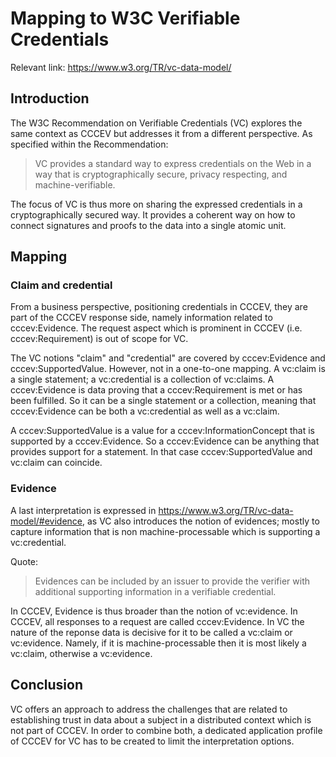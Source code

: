 # Mapping to W3C Verifiable Credentials

Relevant link: https://www.w3.org/TR/vc-data-model/

## Introduction
The W3C Recommendation on Verifiable Credentials (VC) explores the same context as CCCEV but addresses it from a different perspective. As specified within the Recommendation:
>VC provides a standard way to express credentials on the Web in a way that is cryptographically secure, privacy respecting, and machine-verifiable.

The focus of VC is thus more on sharing the expressed credentials in a cryptographically secured way.
It provides a coherent way on how to connect signatures and proofs to the data into a single atomic unit.

## Mapping
### Claim and credential
From a business perspective, positioning credentials in CCCEV, they are part of the CCCEV response side, namely information related to cccev:Evidence.
The request aspect which is prominent in CCCEV (i.e. cccev:Requirement) is out of scope for VC.

The VC notions "claim" and "credential" are covered by cccev:Evidence and cccev:SupportedValue.
However, not in a one-to-one mapping.
A vc:claim is a single statement; a vc:credential is a collection of vc:claims.
A cccev:Evidence is data proving that a cccev:Requirement is met or has been fulfilled.
So it can be a single statement or a collection, meaning that cccev:Evidence can be both a vc:credential as well as a vc:claim.

A cccev:SupportedValue is a value for a cccev:InformationConcept that is supported by a cccev:Evidence.
So a cccev:Evidence can be anything that provides support for a statement. In that case cccev:SupportedValue and vc:claim can coincide.

### Evidence
A last interpretation is expressed in https://www.w3.org/TR/vc-data-model/#evidence, as VC also introduces the notion of evidences;
mostly to capture information that is non machine-processable which is supporting a vc:credential.

Quote:
>Evidences can be included by an issuer to provide the verifier with additional supporting information in a verifiable credential.

In CCCEV, Evidence is thus broader than the notion of vc:evidence. In CCCEV, all responses to a request are called cccev:Evidence.
In VC the nature of the reponse data is decisive for it to be called a vc:claim or vc:evidence.
Namely, if it is machine-processable then it is most likely a vc:claim, otherwise a vc:evidence.

## Conclusion
VC offers an approach to address the challenges that are related to establishing trust in data about a subject in a distributed context which is not part of CCCEV.
In order to combine both, a dedicated application profile of CCCEV for VC has to be created to limit the interpretation options.
